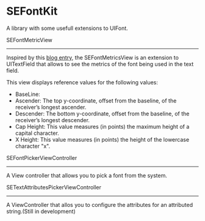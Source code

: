 SEFontKit
=============

A library with some usefull extensions to UIFont.

SEFontMetricView
________________

Inspired by this [blog entry](http://www.cocoanetics.com/2010/02/understanding-uifont/), the SEFontMetricsView is an extension to UITextField that allows to see the metrics of the font being used in the text field.

This view displays reference values for the following values:

- BaseLine:
- Ascender: The top y-coordinate, offset from the baseline, of the receiver’s longest ascender.
- Descender: The bottom y-coordinate, offset from the baseline, of the receiver’s longest descender.
- Cap Height: This value measures (in points) the maximum height of a capital character.
- X Height: This value measures (in points) the height of the lowercase character "x".

SEFontPickerViewController
__________________________

A View controller that allows you to pick a font from the system.

SETextAttributesPickerViewController
__________________________

A ViewController that allos you to configure the attributes for an attributed string.(Still in development)
